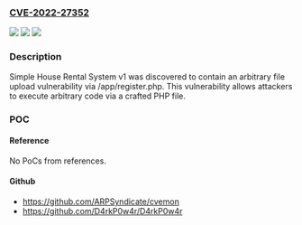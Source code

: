 ### [CVE-2022-27352](https://cve.mitre.org/cgi-bin/cvename.cgi?name=CVE-2022-27352)
![](https://img.shields.io/static/v1?label=Product&message=n%2Fa&color=blue)
![](https://img.shields.io/static/v1?label=Version&message=n%2Fa&color=blue)
![](https://img.shields.io/static/v1?label=Vulnerability&message=n%2Fa&color=brighgreen)

### Description

Simple House Rental System v1 was discovered to contain an arbitrary file upload vulnerability via /app/register.php. This vulnerability allows attackers to execute arbitrary code via a crafted PHP file.

### POC

#### Reference
No PoCs from references.

#### Github
- https://github.com/ARPSyndicate/cvemon
- https://github.com/D4rkP0w4r/D4rkP0w4r

